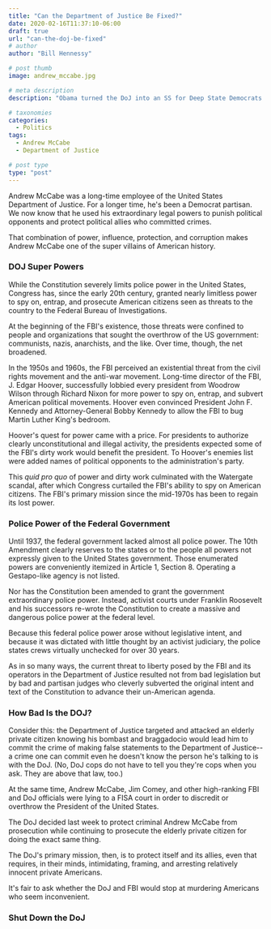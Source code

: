 ```yaml
---
title: "Can the Department of Justice Be Fixed?"
date: 2020-02-16T11:37:10-06:00
draft: true
url: "can-the-doj-be-fixed"
# author
author: "Bill Hennessy"

# post thumb
image: andrew_mccabe.jpg

# meta description
description: "Obama turned the DoJ into an SS for Deep State Democrats. Perhaps it should be abolished."

# taxonomies
categories: 
  - Politics
tags:
  - Andrew McCabe
  - Department of Justice

# post type
type: "post"
---
```


Andrew McCabe was a long-time employee of the United States Department of Justice. For a longer time, he's been a Democrat partisan. We now know that he used his extraordinary legal powers to punish political opponents and protect political allies who committed crimes. 

That combination of power, influence, protection, and corruption makes Andrew McCabe one of the super villains of American history. 

### DOJ Super Powers

While the Constitution severely limits police power in the United States, Congress has, since the early 20th century, granted nearly limitless power to spy on, entrap, and prosecute  American citizens seen as threats to the country to the Federal Bureau of Investigations.

At the beginning of the FBI's existence, those threats were confined to people and organizations that sought the overthrow of the US government: communists, nazis, anarchists, and the like. Over time, though, the net broadened.

In the 1950s and 1960s, the FBI perceived an existential threat from the civil rights movement and the anti-war movement. Long-time director of the FBI, J. Edgar Hoover, successfully lobbied every president from Woodrow Wilson through Richard Nixon for more power to spy on, entrap, and subvert American political movements. Hoover even convinced President John F. Kennedy and Attorney-General Bobby Kennedy to allow the FBI to bug Martin Luther King's bedroom. 

Hoover's quest for power came with a price. For presidents to authorize clearly unconstitutional and illegal activity, the presidents expected some of the FBI's dirty work would benefit the president. To Hoover's enemies list were added names of political opponents to the administration's party. 

This *quid pro quo* of power and dirty work culminated with the Watergate scandal, after which Congress curtailed the FBI's ability to spy on American citizens. The FBI's primary mission since the mid-1970s has been to regain its lost power. 

### Police Power of the Federal Government 

Until 1937, the federal government lacked almost all police power. The 10th Amendment clearly reserves to the states or to the people all powers not expressly given to the United States government. Those enumerated powers are conveniently itemized in Article 1, Section 8. Operating a Gestapo-like agency is not listed. 

Nor has the Constitution been amended to grant the government extraordinary police power. Instead, activist courts under Franklin Roosevelt and his successors re-wrote the Constitution to create a massive and dangerous police power at the federal level. 

Because this federal police power arose without legislative intent, and because it was dictated with little thought by an activist judiciary, the police states crews virtually unchecked for over 30 years. 

As in so many ways, the current threat to liberty posed by the FBI and its operators in the Department of Justice resulted not from bad legislation but by bad and partisan judges who cleverly subverted the original intent and text of the Constitution to advance their un-American agenda. 

### How Bad Is the DOJ?

Consider this: the Department of Justice targeted and attacked an elderly private citizen knowing his bombast and braggadocio would lead him to commit the crime of making false statements to the Department of Justice--a crime one can commit even he doesn't know the person he's talking to is with the DoJ. (No, DoJ cops do not have to tell you they're cops when you ask. They are above that law, too.) 

At the same time, Andrew McCabe, Jim Comey, and other high-ranking FBI and DoJ officials were lying to a FISA court in order to discredit or overthrow the President of the United States.

The DoJ decided last week to protect criminal Andrew McCabe from prosecution while continuing to prosecute the elderly private citizen for doing the exact same thing. 

The DoJ's primary mission, then, is to protect itself and its allies, even that requires, in their minds, intimidating, framing, and arresting relatively innocent private Americans. 

It's fair to ask whether the DoJ and FBI would stop at murdering Americans who seem inconvenient. 

### Shut Down the DoJ





